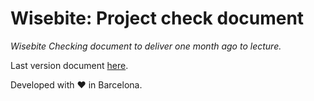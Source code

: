 # Wisebite: Project check document
*Wisebite Checking document to deliver one month ago to lecture.*

Last version document [here](https://drive.google.com/open?id=0B1yloAbUCK71cDFlLVQwSjk3ZGc).

Developed with ❤ in Barcelona.
